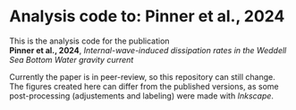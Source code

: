 # Analysis code to: Pinner et al., 2024

This is the analysis code for the publication  
**Pinner et al., 2024**, *Internal-wave-induced dissipation rates in the Weddell Sea Bottom Water gravity current*  

Currently the paper is in peer-review, so this repository can still change. The figures created here can differ from the published versions, as some post-processing (adjustements and labeling) were made with *Inkscape*. 


